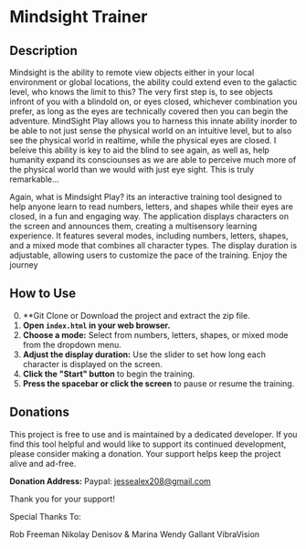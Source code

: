 # Mindsight Trainer

## Description

Mindsight is the ability to remote view objects either in your local environment or global locations, the ability could extend even to the galactic level, who knows the limit to this? The very first step is, to see objects infront of you with a blindold on, or eyes closed, whichever combination you prefer, as long as the eyes are technically covered then you can begin the adventure. MindSight Play allows you to harness this innate ability inorder to be able to not just sense the physical world on an intuitive level, but to also see the physical world in realtime, while the physical eyes are closed. I beleive this ability is key to aid the blind to see again, as well as, help humanity expand its consciounses as we are able to perceive much more of the physical world than we would with just eye sight. This is truly remarkable...

Again, what is Mindsight Play? its an interactive training tool designed to help anyone learn to read numbers, letters, and shapes while their eyes are closed, in a fun and engaging way. The application displays characters on the screen and announces them, creating a multisensory learning experience. It features several modes, including numbers, letters, shapes, and a mixed mode that combines all character types. The display duration is adjustable, allowing users to customize the pace of the training. Enjoy the journey

## How to Use
0.  **Git Clone or Download the project and extract the zip file.
1.  **Open `index.html` in your web browser.**
2.  **Choose a mode:** Select from numbers, letters, shapes, or mixed mode from the dropdown menu.
3.  **Adjust the display duration:** Use the slider to set how long each character is displayed on the screen.
4.  **Click the "Start" button** to begin the training.
5.  **Press the spacebar or click the screen** to pause or resume the training.

## Donations

This project is free to use and is maintained by a dedicated developer. If you find this tool helpful and would like to support its continued development, please consider making a donation. Your support helps keep the project alive and ad-free.

**Donation Address:** Paypal: jessealex208@gmail.com

Thank you for your support!

Special Thanks To:

Rob Freeman
Nikolay Denisov & Marina
Wendy Gallant
VibraVision
